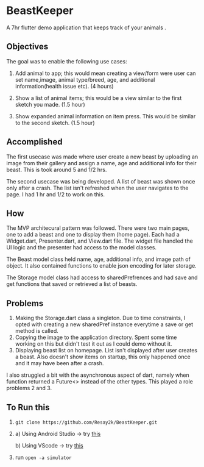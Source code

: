 # BeastKeeper

A 7hr flutter demo application that keeps track of your animals .

## Objectives

The goal was to enable the following use cases:

1. Add animal to app; this would mean creating a view/form were user can set name,image, animal type/breed, age, and additional information(health issue etc). (4 hours)

2. Show a list of animal items; this would be a view similar to the first sketch you made. (1.5 hour)

3. Show expanded animal information on item press. This would be similar to the second sketch. (1.5 hour)

   

## Accomplished

The first usecase was made where user create a new beast by uploading an image from their gallery and assign a name, age and additional info for their beast. This is took around 5 and 1/2 hrs. 

The second usecase was being developed. A list of beast was shown once only after a crash. The list isn't refreshed when the user navigates to the page. I had 1 hr and 1/2 to work on this.



## How

The MVP architecural pattern was followed. There were two main pages, one to add a beast and one to display them (home page). Each had a Widget.dart, Presenter.dart, and View.dart file. The widget file handled the UI logic and the presenter had access to the model classes. 



The Beast model class held name, age, additional info, and image path of object. It also contained functions to enable json encoding for later storage. 



The Storage model class had access to sharedPrefrences and had save and get functions that saved or retrieved a list of beasts. 



## Problems

1. Making the Storage.dart class a singleton. Due to time constraints, I opted with creating a new sharedPref instance everytime a save or get method is called. 
2. Copying the image to the application directory. Spent some time working on this but didn't test it out as I could demo without it. 
3. Displaying beast list on homepage. List isn't displayed after user creates a beast. Also doesn't show items on startup, this only happened once and it may have been after a crash. 

I also struggled a bit with the asynchronous aspect of dart, namely when function returned a Future<> instead of the other types. This played a role problems 2 and 3.

## To Run this

1. `git clone https://github.com/Resay2k/BeastKeeper.git`

2. a) Using Android Studio -> try [this](https://medium.com/codespace69/how-to-import-existing-flutter-project-in-android-studio-aa9d9e5c77b)  

   b) Using VScode -> try [this](https://flutter.dev/docs/development/tools/vs-code#opening-a-project-from-existing-source-code)

3. run `open -a simulator` 


